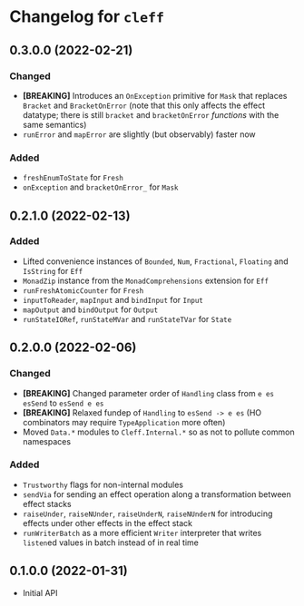 # Changelog for `cleff`

## 0.3.0.0 (2022-02-21)

### Changed

- **[BREAKING]** Introduces an `OnException` primitive for `Mask` that replaces `Bracket` and `BracketOnError`
  (note that this only affects the effect datatype; there is still `bracket` and `bracketOnError` *functions* with the same semantics)
- `runError` and `mapError` are slightly (but observably) faster now

### Added

- `freshEnumToState` for `Fresh`
- `onException` and `bracketOnError_` for `Mask`

## 0.2.1.0 (2022-02-13)

### Added

- Lifted convenience instances of `Bounded`, `Num`, `Fractional`, `Floating` and `IsString` for `Eff`
- `MonadZip` instance from the `MonadComprehensions` extension for `Eff`
- `runFreshAtomicCounter` for `Fresh`
- `inputToReader`, `mapInput` and `bindInput` for `Input`
- `mapOutput` and `bindOutput` for `Output`
- `runStateIORef`, `runStateMVar` and `runStateTVar` for `State`

## 0.2.0.0 (2022-02-06)

### Changed

- **[BREAKING]** Changed parameter order of `Handling` class from `e es esSend` to `esSend e es`
- **[BREAKING]** Relaxed fundep of `Handling` to `esSend -> e es` (HO combinators may require `TypeApplication` more often)
- Moved `Data.*` modules to `Cleff.Internal.*` so as not to pollute common namespaces

### Added

- `Trustworthy` flags for non-internal modules
- `sendVia` for sending an effect operation along a transformation between effect stacks
- `raiseUnder`, `raiseNUnder`, `raiseUnderN`, `raiseNUnderN` for introducing effects under other effects in the effect stack
- `runWriterBatch` as a more efficient `Writer` interpreter that writes `listen`ed values in batch instead of in real time

## 0.1.0.0 (2022-01-31)

- Initial API
